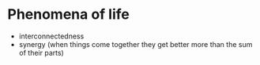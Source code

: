 # Phenomena of life

- interconnectedness
- synergy (when things come together they get better more than the sum of their parts)